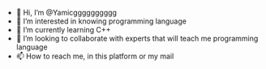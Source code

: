 - 👋 Hi, I’m @Yamicgggggggggg
- 👀 I’m interested in knowing programming language 
- 🌱 I’m currently learning C++
- 💞️ I’m looking to collaborate with experts that will teach me programming language 
- 📫 How to reach me, in this platform or my mail 

<!---
Yamicgggggggggg/Yamicgggggggggg is a ✨ special ✨ repository because its `README.md` (this file) appears on your GitHub profile.
You can click the Preview link to take a look at your changes.
--->

